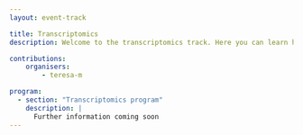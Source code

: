 ```yaml
---
layout: event-track

title: Transcriptomics
description: Welcome to the transcriptomics track. Here you can learn how to map the raw RNA-seq sequencing data to a reference, preform an differential expression analysis, GO analysis. Further you can learn how to plot your processed data. Additionally you can also learn how to perform a differential Isofrom expression analysis, as well as how to annotate lncRNAs. If you want to learn more in the field of transciptomics please also have a look at the single cell track. Start with the tutorial at your own pace. You can have a look at the program of the [GTA's 2024 transcriptomics track](https://training.galaxyproject.org/training-material/events/tracks/gta2024-transcriptomics.html).

contributions:
    organisers:
        - teresa-m

program:
  - section: "Transcriptomics program" 
    description: |
      Further information coming soon  
---
```


